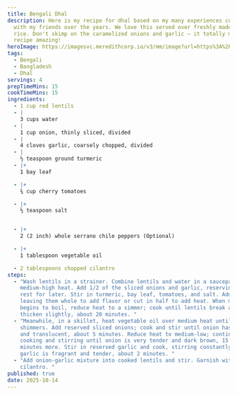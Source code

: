 ```yaml
---
title: Bengali Dhal
description: Here is my recipe for dhal based on my many experiences cooking
  with my friends over the years. We love this served over freshly made basmati
  rice. Don't skimp on the caramelized onions and garlic — it totally makes this
  recipe amazing!
heroImage: https://imagesvc.meredithcorp.io/v3/mm/image?url=https%3A%2F%2Fstatic.onecms.io%2Fwp-content%2Fuploads%2Fsites%2F43%2F2023%2F01%2F21%2F3933546-bengali-dhal-lea86-4x3-1.jpg&q=60&c=sc&poi=auto&orient=true&h=512
tags:
  - Bengali
  - Bangladesh
  - Dhal
servings: 4
prepTimeMins: 15
cookTimeMins: 15
ingredients:
  - 1 cup red lentils
  - |
    3 cups water
  - |
    1 cup onion, thinly sliced, divided
  - |
    4 cloves garlic, coarsely chopped, divided
  - |
    ½ teaspoon ground turmeric
  - |+
    1 bay leaf

  - |+
    ¾ cup cherry tomatoes

  - |+
    ½ teaspoon salt


  - |+
    2 (2 inch) whole serrano chile peppers (Optional)

  - |+
    1 tablespoon vegetable oil

  - 2 tablespoons chopped cilantro
steps:
  - "Wash lentils in a strainer. Combine lentils and water in a saucepan over
    medium-high heat. Add 1/2 of the sliced onions and garlic, reserving the
    rest for later. Stir in turmeric, bay leaf, tomatoes, and salt. Add chiles,
    leaving them whole to add flavor or cut in half to add heat. When mixture
    begins to boil, reduce heat to a simmer; cook until lentils break apart and
    thicken slightly, about 20 minutes. "
  - "Meanwhile, in a skillet, heat vegetable oil over medium heat until oil
    shimmers. Add reserved sliced onions; cook and stir until onion has softened
    and translucent, about 5 minutes. Reduce heat to medium-low; continue
    cooking and stirring until onion is very tender and dark brown, 15 to 20
    minutes more. Stir in reserved garlic and cook, stirring constantly, until
    garlic is fragrant and tender, about 2 minutes. "
  - "Add onion-garlic mixture into cooked lentils and stir. Garnish with chopped
    cilantro. "
published: true
date: 2025-10-14
---
```

